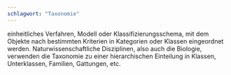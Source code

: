 ```yaml
---
schlagwort: "Taxonomie"
---
```

einheitliches Verfahren, Modell oder Klassifizierungsschema, mit dem Objekte nach bestimmten Kriterien in Kategorien oder Klassen eingeordnet werden. Naturwissenschaftliche Disziplinen, also auch die Biologie, verwenden die Taxonomie zu einer hierarchischen Einteilung in Klassen, Unterklassen, Familien, Gattungen, etc.


